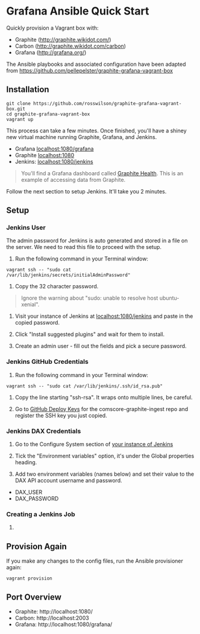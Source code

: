 # Grafana Ansible Quick Start

Quickly provision a Vagrant box with:

* Graphite (http://graphite.wikidot.com/)
* Carbon (http://graphite.wikidot.com/carbon)
* Grafana (http://grafana.org/)

The Ansible playbooks and associated configuration have been adapted from https://github.com/pellepelster/graphite-grafana-vagrant-box

## Installation

```shell
git clone https://github.com/rosswilson/graphite-grafana-vagrant-box.git
cd graphite-grafana-vagrant-box
vagrant up
```

This process can take a few minutes. Once finished, you'll have a shiney new virtual machine running Graphite, Grafana, and Jenkins.
* Grafana [localhost:1080/grafana](http://localhost:1080/grafana)
* Graphite [localhost:1080](http://localhost:1080/)
* Jenkins: [localhost:1080/jenkins](http://localhost:1080/jenkins)

> You'll find a Grafana dashboard called [Graphite Health](http://localhost:1080/grafana/dashboard/db/graphite-health). This is an example of accessing data from Graphite.

Follow the next section to setup Jenkins. It'll take you 2 minutes.

## Setup

### Jenkins User

The admin password for Jenkins is auto generated and stored in a file on the server. We need to read this file to proceed with the setup.

1. Run the following command in your Terminal window:

  ```shell
  vagrant ssh -- "sudo cat /var/lib/jenkins/secrets/initialAdminPassword"
  ```

1. Copy the 32 character password.
> Ignore the warning about "sudo: unable to resolve host ubuntu-xenial".

1. Visit your instance of Jenkins at [localhost:1080/jenkins](http://localhost:1080/jenkins) and paste in the copied password.

1. Click "Install suggested plugins" and wait for them to install.

1. Create an admin user - fill out the fields and pick a secure password.

### Jenkins GitHub Credentials

1. Run the following command in your Terminal window:

  ```shell
  vagrant ssh -- "sudo cat /var/lib/jenkins/.ssh/id_rsa.pub"
  ```

1. Copy the line starting "ssh-rsa". It wraps onto multiple lines, be careful.

1. Go to [GitHub Deploy Keys](https://github.com/bbc/comscore-graphite-ingest/settings/keys) for the comscore-graphite-ingest repo and register the SSH key you just copied.

### Jenkins DAX Credentials

1. Go to the Configure System section of [your instance of Jenkins](http://localhost:1080/jenkins/configure)

1. Tick the "Environment variables" option, it's under the Global properties heading.

1. Add two environment variables (names below) and set their value to the DAX API account username and password.

  * DAX_USER
  * DAX_PASSWORD

### Creating a Jenkins Job

1.

## Provision Again

If you make any changes to the config files, run the Ansible provisioner again:

```
vagrant provision
```

## Port Overview

* Graphite: http://localhost:1080/
* Carbon: http://localhost:2003
* Grafana: http://localhost:1080/grafana/
